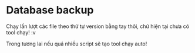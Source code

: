 # Database backup

Chạy lần lượt các file theo thứ tự version bằng tay thôi, chứ hiện tại chưa có tool chạy! :v

Trong tương lai nếu quá nhiều script sẽ tạo tool chạy auto!
